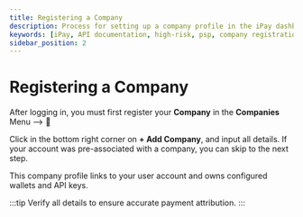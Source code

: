 ```yaml
---
title: Registering a Company
description: Process for setting up a company profile in the iPay dashboard for payment integration.
keywords: [iPay, API documentation, high-risk, psp, company registration, dashboard, profile setup, business details, wallet ownership, API keys]
sidebar_position: 2
---
```


# Registering a Company

After logging in, you must first register your **Company** in the **Companies** Menu --> 👤

Click in the bottom right corner on **+ Add Company**, and input all details. 
If your account was pre-associated with a company, you can skip to the next step.

This company profile links to your user account and owns configured wallets and API keys.

:::tip
Verify all details to ensure accurate payment attribution.
:::